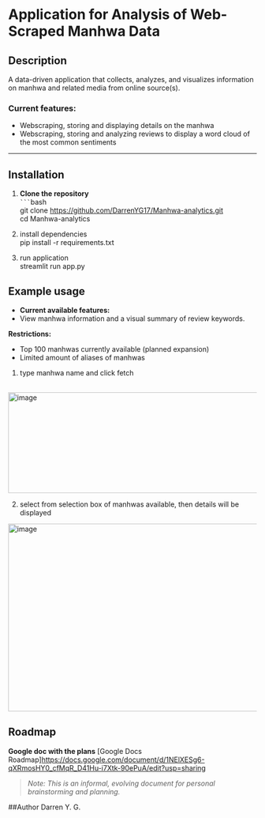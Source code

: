 # Application for Analysis of Web-Scraped Manhwa Data

## Description
A data-driven application that collects, analyzes, and visualizes information on manhwa and related media from online source(s).  

### Current features: 
 - Webscraping, storing and displaying details on the manhwa
 - Webscraping, storing and analyzing reviews to display a word cloud of the most common sentiments

---

## Installation

1. **Clone the repository**  
	` ``` `bash  
	git clone https://github.com/DarrenYG17/Manhwa-analytics.git  
	cd Manhwa-analytics  

2. install dependencies  
	pip install -r requirements.txt  

3. run application  
	streamlit run app.py  

## Example usage
 - **Current available features:**
 - View manhwa information and a visual summary of review keywords.

**Restrictions:**
 - Top 100 manhwas currently available (planned expansion)
 - Limited amount of aliases of manhwas

1) type manhwa name and click fetch
<br>
<img width="681" height="204" alt="image" src="https://github.com/user-attachments/assets/67662a3b-60f7-4d8b-9ed7-00937dad64ef" />

2) select from selection box of manhwas available, then details will be displayed
<img width="758" height="380" alt="image" src="https://github.com/user-attachments/assets/092f1ddf-2883-4103-bb77-f641e7e340b8" />

## Roadmap

**Google doc with the plans**
[Google Docs Roadmap]https://docs.google.com/document/d/1NElXESg6-qXRmosHY0_cfMqR_D41Hu-i7Xtk-90ePuA/edit?usp=sharing
> _Note: This is an informal, evolving document for personal brainstorming and planning._

##Author
Darren Y. G.
